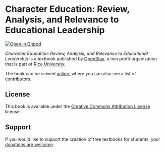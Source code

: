 # Character Education: Review, Analysis, and Relevance to Educational Leadership

[![Open in Gitpod](https://gitpod.io/button/open-in-gitpod.svg)](https://gitpod.io/from-referrer/)

_Character Education: Review, Analysis, and Relevance to Educational Leadership_ is a textbook published by [OpenStax](https://openstax.org/), a non profit organization that is part of [Rice University](https://www.rice.edu/).

The book can be viewed [online](https://github.com/cnx-user-books/cnxbook-character-education-review-analysis-and-relevance-to-educational-leadership/releases/latest), where you can also see a list of contributors.

## License
This book is available under the [Creative Commons Attribution License](./LICENSE) license.

## Support
If you would like to support the creation of free textbooks for students, your [donations are welcome](https://riceconnect.rice.edu/donation/support-openstax-banner).
